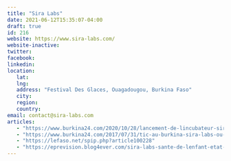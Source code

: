 ```yaml
---
title: "Sira Labs"
date: 2021-06-12T15:35:07-04:00
draft: true
id: 216
website: https://www.sira-labs.com/
website-inactive: 
twitter: 
facebook: 
linkedin: 
location: 
   lat: 
   lng: 
   address: "Festival Des Glaces, Ouagadougou, Burkina Faso"
   city: 
   region: 
   country: 
email: contact@sira-labs.com
articles:
   - "https://www.burkina24.com/2020/10/28/lancement-de-lincubateur-sira-labs-a-bobo-dioulasso-des-opportunites-de-creation-dentreprises-numeriques-pour-tous/"
   - "https://www.burkina24.com/2017/07/31/tic-au-burkina-sira-labs-ou-la-route-du-developpement/"
   - "https://lefaso.net/spip.php?article100228"
   - "https://eprevision.blog4ever.com/sira-labs-sante-de-lenfant-etat-des-lieux-au-burkina-faso-et-transformation-digitale"
---
```


